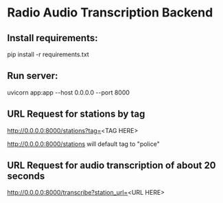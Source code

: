 # Radio Audio Transcription Backend

## Install requirements:
pip install -r requirements.txt

## Run server:
uvicorn app:app --host 0.0.0.0 --port 8000

## URL Request for stations by tag
http://0.0.0.0:8000/stations?tag=<TAG HERE\>

http://0.0.0.0:8000/stations will default tag to "police"

## URL Request for audio transcription of about 20 seconds
http://0.0.0.0:8000/transcribe?station_url=<URL HERE\>
